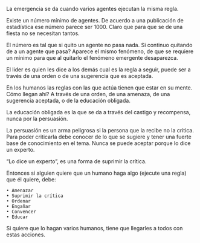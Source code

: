 La emergencia se da cuando varios agentes ejecutan la misma regla.

Existe un número mínimo de agentes. De acuerdo a una publicación de estadística ese número parece ser 1000. Claro que para que se de una fiesta no se necesitan tantos.

El número es tal que si quito un agente no pasa nada. Si continuo quitando de a un agente que pasa? Aparece el mismo fenómeno, de que se requiere un mínimo para que al quitarlo el fenómeno emergente desaparezca.

El lider es quien les dice a los demás cual es la regla a seguir, puede ser a través de una orden o de una sugerencia que es aceptada.

En los humanos las reglas con las que actúa tienen que estar en su mente. Cómo llegan ahí? A través de una orden, de una amenaza,  de una sugerencia aceptada, o de la educación obligada.

La educación obligada es la que se da a través del castigo y recompensa, nunca por la persuasión.

La persuasión es un arma peligrosa si la persona que la recibe no la critica. Para poder criticarla debe conocer de lo que se sugiere y tener una fuerte base de conocimiento en el tema. Nunca se puede aceptar porque lo dice un experto.

“Lo dice un experto”, es una forma de suprimir la crítica.

Entonces si alguien quiere que un humano haga algo (ejecute una regla) que él quiere, debe:

    • Amenazar
    • Suprimir la crítica
    • Ordenar
    • Engañar
    • Convencer
    • Educar

Si quiere que lo hagan varios humanos, tiene que llegarles a todos con estas acciones.


